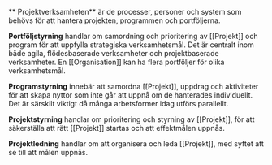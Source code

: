 ** Projektverksamheten** är de processer, personer och system som behövs för att hantera projekten, programmen och portföljerna.

**Portföljstyrning** handlar om samordning och prioritering av [[Projekt]] och program för att uppfylla strategiska verksamhetsmål. Det är centralt inom både agila, flödesbaserade verksamheter och projektbaserade verksamheter. En [[Organisation]] kan ha flera portföljer för olika verksamhetsmål.

**Programstyrning** innebär att samordna [[Projekt]], uppdrag och aktiviteter för att skapa nyttor som inte går att uppnå om de hanterades individuellt. Det är särskilt viktigt då många arbetsformer idag utförs parallellt.

**Projektstyrning** handlar om prioritering och styrning av [[Projekt]], för att säkerställa att rätt [[Projekt]] startas och att effektmålen uppnås.

**Projektledning** handlar om att organisera och leda [[Projekt]], med syftet att se till att målen uppnås.